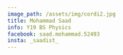 ```yaml
---
image_path: /assets/img/cordi2.jpg
title: Mohammad Saad
info: Y19 BS Physics
facebook: saad.mohammad.52493
insta: _saadist_
---
```

